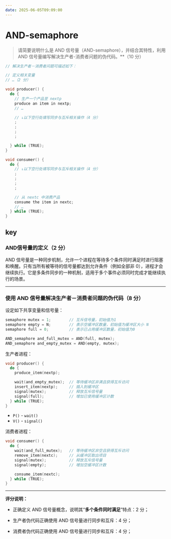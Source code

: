 ```yaml
---
date: 2025-06-05T09:09:00
---
```


# AND-semaphore

> 请简要说明什么是 AND 信号量（AND-semaphore），并结合其特性，利用 AND 信号量编写解决生产者-消费者问题的伪代码。**（10 分）

```c
// 解决生产者－消费者问题可描述如下：

// 定义相关变量
// …（2 分）

void producer() {
  do {
    // 生产一个产品至 nextp
    produce an item in nextp;
    // …

    // ↓以下空行处填写同步与互斥相关操作（4 分）
    ;
    ;
    ;
    ;

  } while (TRUE);
}

void consumer() {
  do {
    // ↓以下空行处填写同步与互斥相关操作（4 分）
    ;
    ;
    ;
    ;

    // 从 nextc 中消费产品
    consume the item in nextc;
    // …
  } while (TRUE);
}
```

## key

### AND信号量的定义（2 分）

AND 信号量是一种同步机制，允许一个进程在等待多个条件同时满足时进行阻塞和唤醒。只有当所有被等待的信号量都达到允许条件（例如全部非 0），进程才会继续执行。它是多条件同步的一种机制，适用于多个事件必须同时完成才能继续执行的场景。

---

### 使用 AND 信号量解决生产者－消费者问题的伪代码（8 分）

设定如下共享变量和信号量：

```c
semaphore mutex = 1;        // 互斥信号量，初始值为1
semaphore empty = N;        // 表示空缓冲区数量，初始值为缓冲区大小 N
semaphore full = 0;         // 表示已占用缓冲区数量，初始值为0

AND_semaphore and_full_mutex = AND(full, mutex);
AND_semaphore and_empty_mutex = AND(empty, mutex);
```

生产者进程：

```c
void producer() {
  do {
    produce_item(nextp);

    wait(and_empty_mutex);  // 等待缓冲区非满且获得互斥访问
    insert_item(nextp);     // 插入到缓冲区
    signal(mutex);          // 释放互斥信号量
    signal(full);           // 增加已使用缓冲区计数
  } while (TRUE);
}
```

- `P()` - `wait()`
- `V()` - `signal()`

消费者进程：

```c
void consumer() {
  do {
    wait(and_full_mutex);   // 等待缓冲区非空且获得互斥访问
    remove_item(nextc);     // 从缓冲区取出项目
    signal(mutex);          // 释放互斥信号量
    signal(empty);          // 增加空缓冲区计数

    consume_item(nextc);
  } while (TRUE);
}
```

---

**评分说明：**

- 正确定义 AND 信号量概念，说明其“**多个条件同时满足**”特点：2 分；
    
- 生产者伪代码正确使用 AND 信号量进行同步和互斥：4 分；
    
- 消费者伪代码正确使用 AND 信号量进行同步和互斥：4 分；
    